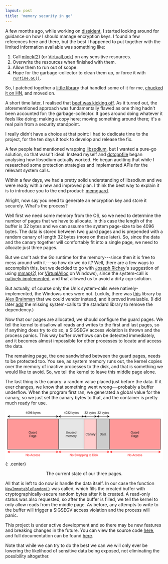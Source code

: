 ```yaml
---
layout: post
title: 'memory security in go'
---
```


A few months ago, while working on [dissident](https://github.com/awnumar/dissident), I started looking around for guidance on how I should manage encryption keys. I found a few references here and there, but the best I happened to put together with the limited information available was something like:

1. Call [mlock(2)](https://linux.die.net/man/2/mlock) (or [VirtualLock](https://msdn.microsoft.com/en-us/library/windows/desktop/aa366895(v=vs.85).aspx)) on any sensitive resources.
2. Overwrite the resources when finished with them.
3. Allow them to run out of scope.
4. Hope for the garbage-collector to clean them up, or force it with [`runtime.GC()`](https://golang.org/pkg/runtime/#GC).

So, I patched together a [little library](https://github.com/awnumar/memguard) that handled some of it for me, [chucked it on HN](https://news.ycombinator.com/item?id=14173716), and moved on.

A short time later, I realised that [beef was kicking off](https://github.com/awnumar/memguard/issues/3). As it turned out, the aforementioned approach was fundamentally flawed as one thing hadn't been accounted for: the garbage-collector. It goes around doing whatever it feels like doing; making a copy here; moving something around there; it's a real pain from a security standpoint.

I really didn't have a choice at that point: I had to dedicate time to the project, for the ten days it took to develop and release the fix.

A few people had mentioned wrapping [libsodium](https://github.com/jedisct1/libsodium), but I wanted a pure-go solution, so that wasn't ideal. Instead myself and [dotcppfile](https://twitter.com/dotcppfile) began analysing how libsodium actually worked. He began auditing that while I researched some protection strategies and implemented APIs for the relevant system calls.

Within a few days, we had a pretty solid understanding of libsodium and we were ready with a new and improved plan. I think the best way to explain it is to introduce you to the end product: [memguard](https://github.com/awnumar/memguard).

Alright, now say you need to generate an encryption key and store it securely. What's the process?

Well first we need some memory from the OS, so we need to determine the number of pages that we have to allocate. In this case the length of the buffer is 32 bytes and we can assume the system page-size to be 4096 bytes. The data is stored between two guard pages and is prepended with a random canary of length 32 bytes (more on these later). So, since the data and the canary together will comfortably fit into a single page, we need to allocate just three pages.

But we can't ask the Go runtime for the memory---since then it is free to mess around with it---so how do we do it? Well, there are a few ways to accomplish this, but we decided to go with [Joseph Richey](https://github.com/josephlr)'s suggestion of using [mmap(2)](https://linux.die.net/man/2/mmap) (or [VirtualAlloc](https://msdn.microsoft.com/en-us/library/windows/desktop/aa366887(v=vs.85).aspx) on Windows), since the system-call is [natively implemented](https://godoc.org/golang.org/x/sys/unix#Mmap), and that allowed us to avoid a dirty cgo solution.

But actually, of course only the Unix system-calls were natively-implemented, the Windows ones were not. Luckily, there was [this](https://github.com/alexbrainman/winapi) library by [Alex Brainman](https://github.com/alexbrainman) that we could vendor instead, and it proved invaluable. (I did later [add](https://github.com/golang/sys/commit/d18155cb60f6162f5e706d7f26e4e50a3d4da857) the missing system-calls to the standard library to remove the dependency.)

Now that our pages are allocated, we should configure the guard pages. We tell the kernel to disallow all reads and writes to the first and last pages, so if anything does try to do so, a SIGSEGV access violation is thrown and the process panics. This way buffer overflows can be detected immediately, and it becomes almost impossible for other processes to locate and access the data.

The remaining page, the one sandwiched between the guard pages, needs to be protected too. You see, as system memory runs out, the kernel copies over the memory of inactive processes to the disk, and that is something we would like to avoid. So, we tell the kernel to leave this middle page alone.

The last thing is the canary: a random value placed just before the data. If it ever changes, we know that something went wrong---probably a buffer underflow. When the program first ran, we generated a global value for the canary, so we just set the canary bytes to that, and the container is pretty much ready for use.

![container_memory_layout](/assets/images/memguard_memory_layout.png){: .center}
<center>The current state of our three pages.</center>

All that is left to do now is handle the data itself. In our case the function [`NewImmutableRandom()`](https://godoc.org/github.com/awnumar/memguard#NewImmutableRandom) was called, which fills the created buffer with cryptographically-secure random bytes after it is created. A read-only status was also requested, so after the buffer is filled, we tell the kernel to only allow reads from the middle page. As before, any attempts to write to the buffer will trigger a SIGSEGV access violation and the process will panic.

This project is under active development and so there may be new features and breaking changes in the future. You can view the source code [here](https://github.com/awnumar/memguard), and full documentation can be found [here](https://godoc.org/github.com/awnumar/memguard).

Note that while we can try to do the best we can we will only ever be lowering the likelihood of sensitive data being exposed, not eliminating the possibility altogether.